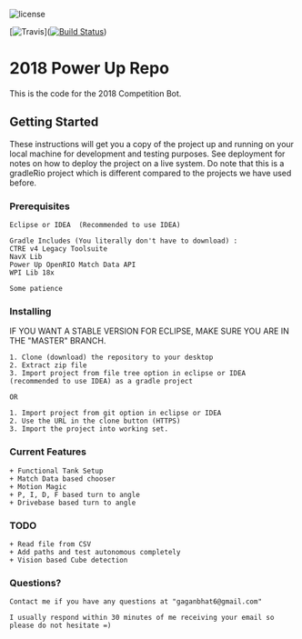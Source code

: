 ![license](https://img.shields.io/github/license/mashape/apistatus.svg?style=for-the-badge)

[![Travis](https://img.shields.io/travis/USER/REPO.svg?style=for-the-badge)]([![Build Status](https://travis-ci.com/Test2220/PowerUp_2018_Repo.svg?token=KKeK9q5aqdJAxweSfmZH&branch=IkeaBot)](https://travis-ci.com/Test2220/PowerUp_2018_Repo))

# 2018 Power Up Repo

This is the code for the 2018 Competition Bot.

## Getting Started

These instructions will get you a copy of the project up and running on your local machine for development and testing purposes. See deployment for notes on how to deploy the project on a live system.
Do note that this is a gradleRio project which is different compared to the projects we have used before.

### Prerequisites

```
Eclipse or IDEA  (Recommended to use IDEA)

Gradle Includes (You literally don't have to download) : 
CTRE v4 Legacy Toolsuite
NavX Lib 
Power Up OpenRIO Match Data API
WPI Lib 18x

Some patience
```


### Installing

IF YOU WANT A STABLE VERSION FOR ECLIPSE, MAKE SURE YOU ARE IN THE "MASTER" BRANCH. 

```
1. Clone (download) the repository to your desktop
2. Extract zip file
3. Import project from file tree option in eclipse or IDEA (recommended to use IDEA) as a gradle project

OR

1. Import project from git option in eclipse or IDEA
2. Use the URL in the clone button (HTTPS)
3. Import the project into working set.
```


### Current Features

```
+ Functional Tank Setup
+ Match Data based chooser
+ Motion Magic
+ P, I, D, F based turn to angle
+ Drivebase based turn to angle
```


### TODO

```
+ Read file from CSV
+ Add paths and test autonomous completely
+ Vision based Cube detection
```


### Questions?

``` 
Contact me if you have any questions at "gaganbhat6@gmail.com"

I usually respond within 30 minutes of me receiving your email so please do not hesitate =)
```
